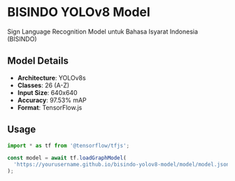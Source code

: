# BISINDO YOLOv8 Model

Sign Language Recognition Model untuk Bahasa Isyarat Indonesia (BISINDO)

## Model Details
- **Architecture**: YOLOv8s
- **Classes**: 26 (A-Z)
- **Input Size**: 640x640
- **Accuracy**: 97.53% mAP
- **Format**: TensorFlow.js

## Usage
```javascript
import * as tf from '@tensorflow/tfjs';

const model = await tf.loadGraphModel(
  'https://yourusername.github.io/bisindo-yolov8-model/model/model.json'
);